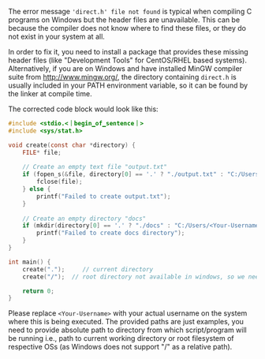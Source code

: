 The error message `'direct.h' file not found` is typical when compiling C programs on Windows but the header files are unavailable. This can be because the compiler does not know where to find these files, or they do not exist in your system at all. 

In order to fix it, you need to install a package that provides these missing header files (like "Development Tools" for CentOS/RHEL based systems). Alternatively, if you are on Windows and have installed MinGW compiler suite from http://www.mingw.org/, the directory containing `direct.h` is usually included in your PATH environment variable, so it can be found by the linker at compile time.

The corrected code block would look like this: 
```c
#include <stdio.<｜begin▁of▁sentence｜>
#include <sys/stat.h>

void create(const char *directory) {
    FILE* file;
    
    // Create an empty text file "output.txt"
    if (fopen_s(&file, directory[0] == '.' ? "./output.txt" : "C:/Users/<Your-Username>/Desktop/output.txt") == 0) {
        fclose(file);
    } else {
        printf("Failed to create output.txt");
    }
    
    // Create an empty directory "docs"
    if (mkdir(directory[0] == '.' ? "./docs" : "C:/Users/<Your-Username>/Desktop/docs") != 0) {
        printf("Failed to create docs directory");
    }
}

int main() {
    create(".");     // current directory
    create("/");  // root directory not available in windows, so we need to provide an absolute path instead. e.g., "C:/" or "file:///" etc.

    return 0;
}
```  
Please replace `<Your-Username>` with your actual username on the system where this is being executed. The provided paths are just examples, you need to provide absolute path to directory from which script/program will be running i.e., path to current working directory or root filesystem of respective OSs (as Windows does not support "/" as a relative path).

